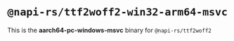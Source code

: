 # `@napi-rs/ttf2woff2-win32-arm64-msvc`

This is the **aarch64-pc-windows-msvc** binary for `@napi-rs/ttf2woff2`
